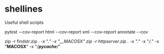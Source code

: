 # shellines
Useful shell scripts


pytest --cov-report html --cov-report xml --cov-report annotate --cov

zip -r findstr.zip . -x ".*" -x "__MACOSX"
zip -r httpserver.zip . -x ".*" -x "*/.*" -x "__MACOSX__" -x "*/__pycache__/*"
